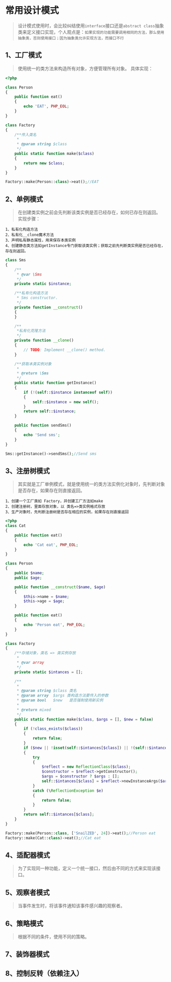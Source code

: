# 常用设计模式
> 设计模式使用时，会比较纠结使用`interface`接口还是`abstract class`抽象类来定义接口实现，个人观点是：`如果实现的功能需要调用相同的方法，那么使用抽象类，否则使用接口；因为抽象类允许实现方法，而接口不行`   
       
## 1、工厂模式
>使用统一的类方法来构造所有对象，方便管理所有对象。
>具体实现：

```php
<?php

class Person
{
	public function eat()
	{
		echo 'EAT', PHP_EOL;
	}
}

class Factory
{
	/**传入类名
	 *
	 * @param string $class
	 */
	public static function make($class)
	{
		return new $class;
	}
}

Factory::make(Person::class)->eat();//EAT
````

## 2、单例模式
>在创建类实例之前会先判断该类实例是否已经存在，如何已存在则返回。
>实现步骤：

    1、私有化构造方法
    2、私有化__clone魔术方法
    3、声明私有静态属性，用来保存本类实例
    4、创建静态类方法如getInstance专门获取该类实例；获取之前先判断类实例是否已经存在，存在则返回。
    
```php
class Sms
{
	/**
	 * @var \Sms
	 */
	private static $instance;

	/**私有化构造方法
	 * Sms constructor.
	 */
	private function __construct()
	{
	}

	/**
	 *私有化克隆方法
	 */
	private function __clone()
	{
		// TODO: Implement __clone() method.
	}

	/**获取本类实例对象
	 *
	 * @return \Sms
	 */
	public static function getInstance()
	{
		if (!(self::$instance instanceof self))
		{
			self::$instance = new self();
		}
		return self::$instance;
	}

	public function sendSms()
	{
		echo 'Send sms';
	}
}

Sms::getInstance()->sendSms();//Send sms
``` 
## 3、注册树模式
>其实就是工厂单例模式，就是使用统一的类方法实例化对象时，先判断对象是否存在，如果存在则直接返回。

    1、创建一个工厂类如 Factory，并创建工厂方法如make
    2、创建注册树，里面存放对象，以 类名=>类实例格式存放
    3、生产对象时，先判断注册树是否存在相应的实例，如果存在则直接返回
    
    
```php
<?php
class Cat
{
	public function eat()
	{
		echo 'Cat eat', PHP_EOL;
	}
}

class Person
{
	public $name;
	public $age;

	public function __construct($name, $age)
	{
		$this->name = $name;
		$this->age = $age;
	}

	public function eat()
	{
		echo 'Person eat', PHP_EOL;
	}
}

class Factory
{
	/**存储对象，类名 => 类实例存放
	 *
	 * @var array
	 */
	private static $intances = [];

	/**
	 *
	 * @param string $class 类名
	 * @param array  $args 类构造方法要传入的参数
	 * @param bool   $new   是否强制使用新实例
	 *
	 * @return mixed
	 */
	public static function make($class, $args = [], $new = false)
	{
		if (!class_exists($class))
		{
			return false;
		}
		if ($new || !isset(self::$intances[$class]) || !(self::$intances[$class] instanceof $class))
		{
			try
			{
				$reflect = new ReflectionClass($class);
				$constructor = $reflect->getConstructor();
				$args = $constructor ? $args : [];
				self::$intances[$class] = $reflect->newInstanceArgs($args);
			}
			catch (\ReflectionException $e)
			{
				return false;
			}
		}
		return self::$intances[$class];
	}
}

Factory::make(Person::class, ['SnailZED', 24])->eat();//Person eat
Factory::make(Cat::class)->eat();//Cat eat
```
## 4、适配器模式
>为了实现同一种功能，定义一个统一接口，然后由不同的方式来实现该接口。
       
## 5、观察者模式
>当事件发生时，将该事件通知该事件感兴趣的观察者。
       
## 6、策略模式
>根据不同的条件，使用不同的策略。

## 7、装饰器模式
>

## 8、控制反转（依赖注入）
>